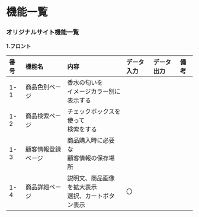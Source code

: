 # 機能一覧
### オリジナルサイト機能一覧
**1.フロント**

|番号|機能名|内容|データ入力|データ出力|備考
|:---|:---|:---|:---|:---|:---|
|1-1|商品色別ページ|香水の匂いを<br>イメージカラー別に表示する||||
|1-2|商品検索ページ|チェックボックスを使って<br>検索をする||||
|1-3|顧客情報登録ページ|商品購入時に必要な<br>顧客情報の保存場所||||
|1-4|商品詳細ページ|説明文、商品画像を拡大表示<br>選択、カートボタン表示|〇|||
